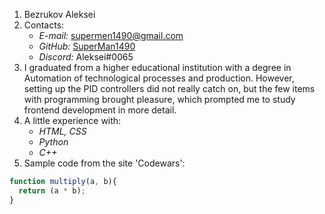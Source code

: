 1. Bezrukov Aleksei
2. Contacts:
    * _E-mail:_ supermen1490@gmail.com
    * _GitHub:_ [SuperMan1490](https://github.com/SuperMan1490/)
    * _Discord:_ Aleksei#0065 
3. I graduated from a higher educational institution with a degree in Automation of technological processes and production. However, setting up the PID controllers did not really catch on, but the few items with programming brought pleasure, which prompted me to study frontend development in more detail.
4. A little experience with:
    * _HTML, CSS_
    * _Python_
    * _C++_
5. Sample code from the site 'Сodewars':
```javascript
function multiply(a, b){
  return (a * b);
}
```